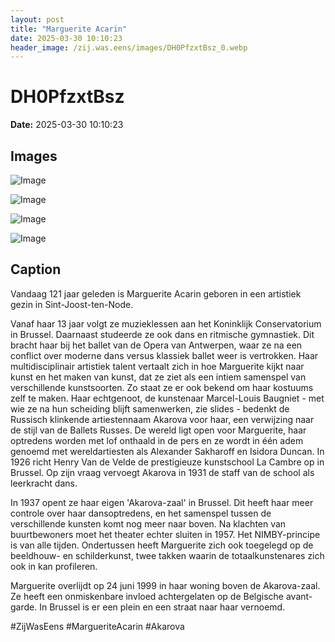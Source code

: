 ```yaml
---
layout: post
title: "Marguerite Acarin"
date: 2025-03-30 10:10:23
header_image: /zij.was.eens/images/DH0PfzxtBsz_0.webp
---
```


# DH0PfzxtBsz

**Date:** 2025-03-30 10:10:23

## Images

![Image](/zij.was.eens/images/DH0PfzxtBsz_0.webp)

![Image](/zij.was.eens/images/DH0PfzxtBsz_1.webp)

![Image](/zij.was.eens/images/DH0PfzxtBsz_2.webp)

![Image](/zij.was.eens/images/DH0PfzxtBsz_3.webp)

## Caption

Vandaag 121 jaar geleden is Marguerite Acarin geboren in een artistiek gezin in Sint-Joost-ten-Node. 

Vanaf haar 13 jaar volgt ze muzieklessen aan het Koninklijk Conservatorium in Brussel. Daarnaast studeerde ze ook dans en ritmische gymnastiek. Dit bracht haar bij het ballet van de Opera van Antwerpen, waar ze na een conflict over moderne dans versus klassiek ballet weer is vertrokken. Haar multidisciplinair artistiek talent vertaalt zich in hoe Marguerite kijkt naar kunst en het maken van kunst, dat ze ziet als een intiem samenspel van verschillende kunstsoorten. Zo staat ze er ook bekend om haar kostuums zelf te maken. Haar echtgenoot, de kunstenaar Marcel-Louis Baugniet - met wie ze na hun scheiding blijft samenwerken, zie slides - bedenkt de Russisch klinkende artiestennaam Akarova voor haar, een verwijzing naar de stijl van de Ballets Russes. De wereld ligt open voor Marguerite, haar optredens worden met lof onthaald in de pers en ze wordt in één adem genoemd met wereldartiesten als Alexander Sakharoff en Isidora Duncan. In 1926 richt Henry Van de Velde de prestigieuze kunstschool La Cambre op in Brussel. Op zijn vraag vervoegt Akarova in 1931 de staff van de school als leerkracht dans.

In 1937 opent ze haar eigen 'Akarova-zaal' in Brussel. Dit heeft haar meer controle over haar dansoptredens, en het samenspel tussen de verschillende kunsten komt nog meer naar boven. Na klachten van buurtbewoners moet het theater echter sluiten in 1957. Het NIMBY-principe is van alle tijden. Ondertussen heeft Marguerite zich ook toegelegd op de beeldhouw- en schilderkunst, twee takken waarin de totaalkunstenares zich ook in kan profileren.

Marguerite overlijdt op 24 juni 1999 in haar woning boven de Akarova-zaal. Ze heeft een onmiskenbare invloed achtergelaten op de Belgische avant-garde. In Brussel is er een plein en een straat naar haar vernoemd.

#ZijWasEens #MargueriteAcarin #Akarova

